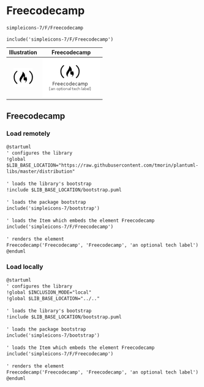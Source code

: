# Freecodecamp


```text
simpleicons-7/F/Freecodecamp
```

```text
include('simpleicons-7/F/Freecodecamp')
```



| Illustration | Freecodecamp |
| :---: | :---: |
| ![illustration for Illustration](../../simpleicons-7/F/Freecodecamp.png) | ![illustration for Freecodecamp](../../simpleicons-7/F/Freecodecamp.Local.png) |




## Freecodecamp

### Load remotely
```plantuml
@startuml
' configures the library
!global $LIB_BASE_LOCATION="https://raw.githubusercontent.com/tmorin/plantuml-libs/master/distribution"

' loads the library's bootstrap
!include $LIB_BASE_LOCATION/bootstrap.puml

' loads the package bootstrap
include('simpleicons-7/bootstrap')

' loads the Item which embeds the element Freecodecamp
include('simpleicons-7/F/Freecodecamp')

' renders the element
Freecodecamp('Freecodecamp', 'Freecodecamp', 'an optional tech label')
@enduml
```

### Load locally
```plantuml
@startuml
' configures the library
!global $INCLUSION_MODE="local"
!global $LIB_BASE_LOCATION="../.."

' loads the library's bootstrap
!include $LIB_BASE_LOCATION/bootstrap.puml

' loads the package bootstrap
include('simpleicons-7/bootstrap')

' loads the Item which embeds the element Freecodecamp
include('simpleicons-7/F/Freecodecamp')

' renders the element
Freecodecamp('Freecodecamp', 'Freecodecamp', 'an optional tech label')
@enduml
```

